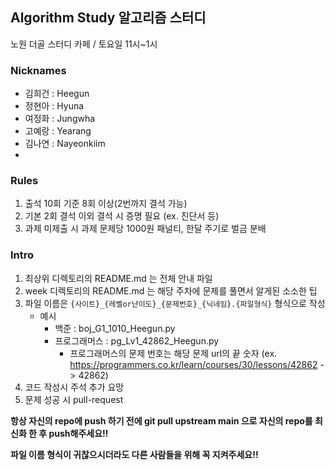 ## Algorithm Study 알고리즘 스터디

노원 더골 스터디 카페 / 토요일 11시~1시


### Nicknames

- 김희건 : Heegun
- 정현아 : Hyuna 
- 여정화 : Jungwha
- 고예랑 : Yearang
- 김나연 : Nayeonkiim
- 


### Rules

1. 출석 10회 기준 8회 이상(2번까지 결석 가능)
2. 기본 2회 결석 이외 결석 시 증명 필요 (ex. 진단서 등)
3. 과제 미제출 시 과제 문제당 1000원 패널티, 한달 주기로 벌금 분배


### Intro

1. 최상위 디렉토리의 README.md 는 전체 안내 파일
2. week 디렉토리의 README.md 는 해당 주차에 문제를 풀면서 알게된 소소한 팁
3. 파일 이름은 `{사이트}_{레벨or난이도}_{문제번호}_{닉네임}.{파일형식}` 형식으로 작성
	- 예시
		- 백준 : boj_G1_1010_Heegun.py
		- 프로그래머스 : pg_Lv1_42862_Heegun.py
			- 프로그래머스의 문제 번호는 해당 문제 url의 끝 숫자 (ex. https://programmers.co.kr/learn/courses/30/lessons/42862 -> 42862)
4. 코드 작성시 주석 추가 요망
5. 문제 성공 시 pull-request
 

**항상 자신의 repo에 push 하기 전에 git pull upstream main 으로 자신의 repo를 최신화 한 후 push해주세요!!**

**파일 이름 형식이 귀찮으시더라도 다른 사람들을 위해 꼭 지켜주세요!!**

